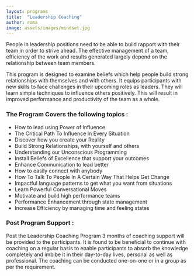 ```yaml
---
layout: programs
title:  "Leadership Coaching"
author: roma
image: assets/images/mindset.jpg
---
```


People in leadership positions need to be able to build rapport with their team in order to strive ahead. The effective management of a team, efficiency of the work and results generated largely depend on the relationship between team members.

This program is designed to examine beliefs which help people build strong relationships with themselves and with others. It equips participants with new skills to face challenges in their upcoming roles as leaders. They will learn simple techniques to influence others positively. This will result in improved performance and productivity of the team as a whole.

### The Program Covers the following topics :

 - How to lead using Power of Influence
 - The Critical Path To Influence In Every Situation
 - Discover how you create your Reality
 - Build Strong Relationships, with yourself and others
 - Understanding our Unconscious Programming
 - Install Beliefs of Excellence that support your outcomes
 - Enhance Communication to lead better
 - How to easily connect with anybody
 - How To Talk To People In A Certain Way That Helps Get Change
 - Impactful language patterns to get what you want from situations
 - Learn Powerful Conversational Moves
 - Motivate and build high performance teams
 - Performance Enhancement through state management
 - Increase Efficiency by managing time and feeling states

### Post Program Support :

Post the Leadership Coaching Program 3 months of coaching support will be provided to the participants. It is found to be beneficial to continue with coaching on a regular basis to enable participants to absorb the knowledge completely and imbibe it in their day-to-day lives, personal as well as professional. The coaching can be conducted one-on-one or in a group as per the requirement.